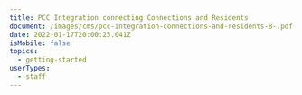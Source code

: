 ```yaml
---
title: PCC Integration connecting Connections and Residents
document: /images/cms/pcc-integration-connections-and-residents-8-.pdf
date: 2022-01-17T20:00:25.041Z
isMobile: false
topics:
  - getting-started
userTypes:
  - staff
---
```

